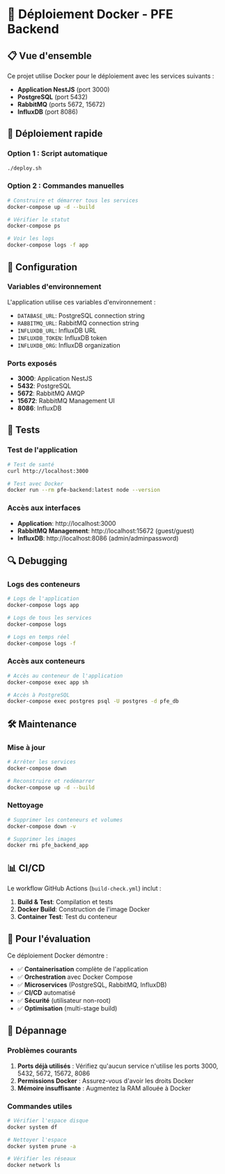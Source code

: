 # 🐳 Déploiement Docker - PFE Backend

## 📋 Vue d'ensemble

Ce projet utilise Docker pour le déploiement avec les services suivants :
- **Application NestJS** (port 3000)
- **PostgreSQL** (port 5432)
- **RabbitMQ** (ports 5672, 15672)
- **InfluxDB** (port 8086)

## 🚀 Déploiement rapide

### Option 1 : Script automatique
```bash
./deploy.sh
```

### Option 2 : Commandes manuelles
```bash
# Construire et démarrer tous les services
docker-compose up -d --build

# Vérifier le statut
docker-compose ps

# Voir les logs
docker-compose logs -f app
```

## 🔧 Configuration

### Variables d'environnement
L'application utilise ces variables d'environnement :
- `DATABASE_URL`: PostgreSQL connection string
- `RABBITMQ_URL`: RabbitMQ connection string
- `INFLUXDB_URL`: InfluxDB URL
- `INFLUXDB_TOKEN`: InfluxDB token
- `INFLUXDB_ORG`: InfluxDB organization

### Ports exposés
- **3000**: Application NestJS
- **5432**: PostgreSQL
- **5672**: RabbitMQ AMQP
- **15672**: RabbitMQ Management UI
- **8086**: InfluxDB

## 🧪 Tests

### Test de l'application
```bash
# Test de santé
curl http://localhost:3000

# Test avec Docker
docker run --rm pfe-backend:latest node --version
```

### Accès aux interfaces
- **Application**: http://localhost:3000
- **RabbitMQ Management**: http://localhost:15672 (guest/guest)
- **InfluxDB**: http://localhost:8086 (admin/adminpassword)

## 🔍 Debugging

### Logs des conteneurs
```bash
# Logs de l'application
docker-compose logs app

# Logs de tous les services
docker-compose logs

# Logs en temps réel
docker-compose logs -f
```

### Accès aux conteneurs
```bash
# Accès au conteneur de l'application
docker-compose exec app sh

# Accès à PostgreSQL
docker-compose exec postgres psql -U postgres -d pfe_db
```

## 🛠️ Maintenance

### Mise à jour
```bash
# Arrêter les services
docker-compose down

# Reconstruire et redémarrer
docker-compose up -d --build
```

### Nettoyage
```bash
# Supprimer les conteneurs et volumes
docker-compose down -v

# Supprimer les images
docker rmi pfe_backend_app
```

## 📊 CI/CD

Le workflow GitHub Actions (`build-check.yml`) inclut :
1. **Build & Test**: Compilation et tests
2. **Docker Build**: Construction de l'image Docker
3. **Container Test**: Test du conteneur

## 🎯 Pour l'évaluation

Ce déploiement Docker démontre :
- ✅ **Containerisation** complète de l'application
- ✅ **Orchestration** avec Docker Compose
- ✅ **Microservices** (PostgreSQL, RabbitMQ, InfluxDB)
- ✅ **CI/CD** automatisé
- ✅ **Sécurité** (utilisateur non-root)
- ✅ **Optimisation** (multi-stage build)

## 🚨 Dépannage

### Problèmes courants
1. **Ports déjà utilisés** : Vérifiez qu'aucun service n'utilise les ports 3000, 5432, 5672, 15672, 8086
2. **Permissions Docker** : Assurez-vous d'avoir les droits Docker
3. **Mémoire insuffisante** : Augmentez la RAM allouée à Docker

### Commandes utiles
```bash
# Vérifier l'espace disque
docker system df

# Nettoyer l'espace
docker system prune -a

# Vérifier les réseaux
docker network ls
``` 